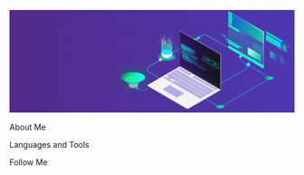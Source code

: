 ![Header](https://github.com/AkbaralievFarukh/AkbaralievFarukh/blob/main/assets/header.gif)

About Me

Languages and Tools

Follow Me